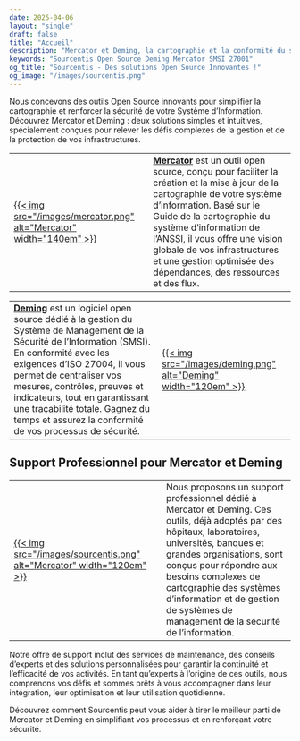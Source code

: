 ```yaml
---
date: 2025-04-06
layout: "single"
draft: false
title: "Accueil"
description: "Mercator et Deming, la cartographie et la conformité du système d'information"
keywords: "Sourcentis Open Source Deming Mercator SMSI 27001"
og_title: "Sourcentis - Des solutions Open Source Innovantes !"
og_image: "/images/sourcentis.png"
---
```



Nous concevons des outils Open Source innovants pour simplifier la cartographie et renforcer la sécurité de votre Système d’Information. Découvrez Mercator et Deming : deux solutions simples et intuitives, spécialement conçues pour relever les défis complexes de la gestion et de la protection de vos infrastructures.

|    |    |
|----|----|
| [{{< img src="/images/mercator.png" alt="Mercator" width="140em" >}}](/mercator) | **[Mercator](/mercator)** est un outil open source, conçu pour faciliter la création et la mise à jour de la cartographie de votre système d’information. Basé sur le Guide de la cartographie du système d’information de l’ANSSI, il vous offre une vision globale de vos infrastructures et une gestion optimisée des dépendances, des ressources et des flux. |

|    |    |
|----|----|
| **[Deming](/deming/)** est un logiciel open source dédié à la gestion du Système de Management de la Sécurité de l’Information (SMSI). En conformité avec les exigences d’ISO 27004, il vous permet de centraliser vos mesures, contrôles, preuves et indicateurs, tout en garantissant une traçabilité totale. Gagnez du temps et assurez la conformité de vos processus de sécurité.  | [{{< img src="/images/deming.png" alt="Deming" width="120em" >}}](/deming/) |


## Support Professionnel pour Mercator et Deming


|    |    |    |
|----|----|----|
| [{{< img src="/images/sourcentis.png" alt="Mercator" width="120em" >}}](/support/) | | Nous proposons un support professionnel dédié à Mercator et Deming. Ces outils, déjà adoptés par des hôpitaux, laboratoires, universités, banques et grandes organisations, sont conçus pour répondre aux besoins complexes de cartographie des systèmes d’information et de gestion de systèmes de management de la sécurité de l’information. |


Notre offre de support inclut des services de maintenance, des conseils d’experts et des solutions personnalisées pour garantir la continuité et l’efficacité de vos activités. En tant qu’experts à l’origine de ces outils, nous comprenons vos défis et sommes prêts à vous accompagner dans leur intégration, leur optimisation et leur utilisation quotidienne.

Découvrez comment Sourcentis peut vous aider à tirer le meilleur parti de Mercator et Deming en simplifiant vos processus et en renforçant votre sécurité.
